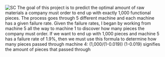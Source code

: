 ![SC](https://github.com/user-attachments/assets/7835ce07-94e7-46c3-ad6d-9572b215168c)
The goal of this project is to predict the optimal amount of raw materials a company must order to end up with exactly 1,000 functional pieces. 
The process goes through 5 different machine and each machine has a given failure rate.
Given the failure rates, I began by working from machine 5 all the way to machine 1 to discover how many pieces the company must order. 
If we want to end up with 1,000 pieces and machine 5 has a failure rate of 1.9%, then we must use this formula to determine how many pieces passed through machine 4: (1,000/(1-0.019))
(1-0.019) signifies the amount of pieces that passed through 
